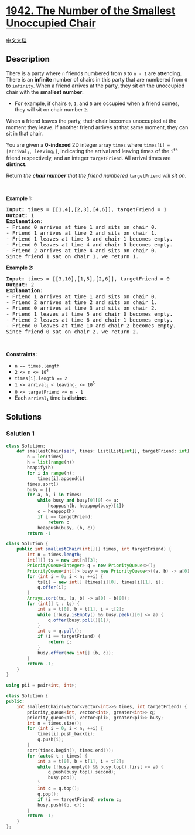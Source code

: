 # [1942. The Number of the Smallest Unoccupied Chair](https://leetcode.com/problems/the-number-of-the-smallest-unoccupied-chair)

[中文文档](/solution/1900-1999/1942.The%20Number%20of%20the%20Smallest%20Unoccupied%20Chair/README.md)

## Description

<p>There is a party where <code>n</code> friends numbered from <code>0</code> to <code>n - 1</code> are attending. There is an <strong>infinite</strong> number of chairs in this party that are numbered from <code>0</code> to <code>infinity</code>. When a friend arrives at the party, they sit on the unoccupied chair with the <strong>smallest number</strong>.</p>

<ul>
	<li>For example, if chairs <code>0</code>, <code>1</code>, and <code>5</code> are occupied when a friend comes, they will sit on chair number <code>2</code>.</li>
</ul>

<p>When a friend leaves the party, their chair becomes unoccupied at the moment they leave. If another friend arrives at that same moment, they can sit in that chair.</p>

<p>You are given a <strong>0-indexed</strong> 2D integer array <code>times</code> where <code>times[i] = [arrival<sub>i</sub>, leaving<sub>i</sub>]</code>, indicating the arrival and leaving times of the <code>i<sup>th</sup></code> friend respectively, and an integer <code>targetFriend</code>. All arrival times are <strong>distinct</strong>.</p>

<p>Return<em> the <strong>chair number</strong> that the friend numbered </em><code>targetFriend</code><em> will sit on</em>.</p>

<p>&nbsp;</p>
<p><strong class="example">Example 1:</strong></p>

<pre>
<strong>Input:</strong> times = [[1,4],[2,3],[4,6]], targetFriend = 1
<strong>Output:</strong> 1
<strong>Explanation:</strong> 
- Friend 0 arrives at time 1 and sits on chair 0.
- Friend 1 arrives at time 2 and sits on chair 1.
- Friend 1 leaves at time 3 and chair 1 becomes empty.
- Friend 0 leaves at time 4 and chair 0 becomes empty.
- Friend 2 arrives at time 4 and sits on chair 0.
Since friend 1 sat on chair 1, we return 1.
</pre>

<p><strong class="example">Example 2:</strong></p>

<pre>
<strong>Input:</strong> times = [[3,10],[1,5],[2,6]], targetFriend = 0
<strong>Output:</strong> 2
<strong>Explanation:</strong> 
- Friend 1 arrives at time 1 and sits on chair 0.
- Friend 2 arrives at time 2 and sits on chair 1.
- Friend 0 arrives at time 3 and sits on chair 2.
- Friend 1 leaves at time 5 and chair 0 becomes empty.
- Friend 2 leaves at time 6 and chair 1 becomes empty.
- Friend 0 leaves at time 10 and chair 2 becomes empty.
Since friend 0 sat on chair 2, we return 2.
</pre>

<p>&nbsp;</p>
<p><strong>Constraints:</strong></p>

<ul>
	<li><code>n == times.length</code></li>
	<li><code>2 &lt;= n &lt;= 10<sup>4</sup></code></li>
	<li><code>times[i].length == 2</code></li>
	<li><code>1 &lt;= arrival<sub>i</sub> &lt; leaving<sub>i</sub> &lt;= 10<sup>5</sup></code></li>
	<li><code>0 &lt;= targetFriend &lt;= n - 1</code></li>
	<li>Each <code>arrival<sub>i</sub></code> time is <strong>distinct</strong>.</li>
</ul>

## Solutions

### Solution 1

<!-- tabs:start -->

```python
class Solution:
    def smallestChair(self, times: List[List[int]], targetFriend: int) -> int:
        n = len(times)
        h = list(range(n))
        heapify(h)
        for i in range(n):
            times[i].append(i)
        times.sort()
        busy = []
        for a, b, i in times:
            while busy and busy[0][0] <= a:
                heappush(h, heappop(busy)[1])
            c = heappop(h)
            if i == targetFriend:
                return c
            heappush(busy, (b, c))
        return -1
```

```java
class Solution {
    public int smallestChair(int[][] times, int targetFriend) {
        int n = times.length;
        int[][] ts = new int[n][3];
        PriorityQueue<Integer> q = new PriorityQueue<>();
        PriorityQueue<int[]> busy = new PriorityQueue<>((a, b) -> a[0] - b[0]);
        for (int i = 0; i < n; ++i) {
            ts[i] = new int[] {times[i][0], times[i][1], i};
            q.offer(i);
        }
        Arrays.sort(ts, (a, b) -> a[0] - b[0]);
        for (int[] t : ts) {
            int a = t[0], b = t[1], i = t[2];
            while (!busy.isEmpty() && busy.peek()[0] <= a) {
                q.offer(busy.poll()[1]);
            }
            int c = q.poll();
            if (i == targetFriend) {
                return c;
            }
            busy.offer(new int[] {b, c});
        }
        return -1;
    }
}
```

```cpp
using pii = pair<int, int>;

class Solution {
public:
    int smallestChair(vector<vector<int>>& times, int targetFriend) {
        priority_queue<int, vector<int>, greater<int>> q;
        priority_queue<pii, vector<pii>, greater<pii>> busy;
        int n = times.size();
        for (int i = 0; i < n; ++i) {
            times[i].push_back(i);
            q.push(i);
        }
        sort(times.begin(), times.end());
        for (auto& t : times) {
            int a = t[0], b = t[1], i = t[2];
            while (!busy.empty() && busy.top().first <= a) {
                q.push(busy.top().second);
                busy.pop();
            }
            int c = q.top();
            q.pop();
            if (i == targetFriend) return c;
            busy.push({b, c});
        }
        return -1;
    }
};
```

<!-- tabs:end -->

<!-- end -->
